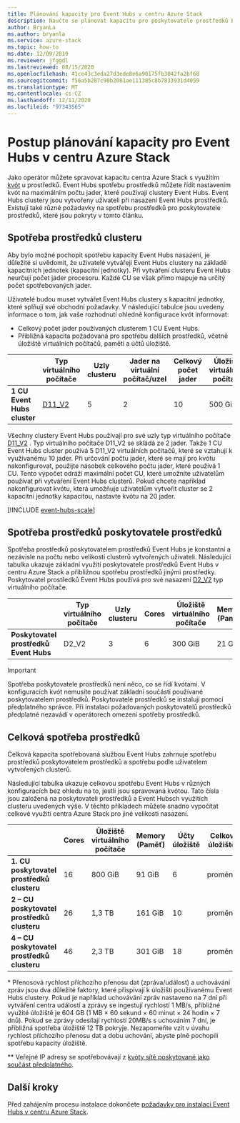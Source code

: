 ```yaml
---
title: Plánování kapacity pro Event Hubs v centru Azure Stack
description: Naučte se plánovat kapacitu pro poskytovatele prostředků Event Hubs v centru Azure Stack.
author: BryanLa
ms.author: bryanla
ms.service: azure-stack
ms.topic: how-to
ms.date: 12/09/2019
ms.reviewer: jfggdl
ms.lastreviewed: 08/15/2020
ms.openlocfilehash: 41ce43c3eda27d3ede8e6a90175fb3042fa2bf68
ms.sourcegitcommit: f56a5b287c90b2081ae111385c8b7833931d4059
ms.translationtype: MT
ms.contentlocale: cs-CZ
ms.lasthandoff: 12/11/2020
ms.locfileid: "97343565"
---
```

# <a name="how-to-do-capacity-planning-for-event-hubs-on-azure-stack-hub"></a>Postup plánování kapacity pro Event Hubs v centru Azure Stack

Jako operátor můžete spravovat kapacitu centra Azure Stack s využitím [kvót](azure-stack-quota-types.md) u prostředků. Event Hubs spotřebu prostředků můžete řídit nastavením kvót na maximálním počtu jader, které používají clustery Event Hubs. Event Hubs clustery jsou vytvořeny uživateli při nasazení Event Hubs prostředků. Existují také různé požadavky na spotřebu prostředků pro poskytovatele prostředků, které jsou pokryty v tomto článku.

## <a name="cluster-resource-consumption"></a>Spotřeba prostředků clusteru

Aby bylo možné pochopit spotřebu kapacity Event Hubs nasazení, je důležité si uvědomit, že uživatelé vytvářejí Event Hubs clustery na základě kapacitních jednotek (kapacitní jednotky). Při vytváření clusteru Event Hubs neurčují počet jader procesoru. Každé CU se však přímo mapuje na určitý počet spotřebovaných jader. 

Uživatelé budou muset vytvářet Event Hubs clustery s kapacitní jednotky, které splňují své obchodní požadavky. V následující tabulce jsou uvedeny informace o tom, jak vaše rozhodnutí ohledně konfigurace kvót informovat:
- Celkový počet jader používaných clusterem 1 CU Event Hubs.
- Přibližná kapacita požadovaná pro spotřebu dalších prostředků, včetně úložiště virtuálních počítačů, paměti a účtů úložiště.

| | Typ virtuálního počítače | Uzly clusteru | Jader na virtuální počítač/uzel | Celkový počet jader | Úložiště virtuálního počítače | Memory (Paměť) | Účty úložiště | Veřejné IP adresy |
|-|---------|-------|-------------------|-------------|------------|--------|------------------|---|
| **1 CU Event Hubs cluster** | [D11_V2](../user/azure-stack-vm-sizes.md#mo-dv2) | 5 | 2 | 10 | 500 GiB | 70 GiB | 4 | 1 |

Všechny clustery Event Hubs používají pro své uzly typ virtuálního počítače [D11_V2](../user/azure-stack-vm-sizes.md#mo-dv2) . Typ virtuálního počítače D11_V2 se skládá ze 2 jader. Takže 1 CU Event Hubs cluster používá 5 D11_V2 virtuálních počítačů, které se vztahují k využívanému 10 jader. Při určování počtu jader, které se mají pro kvótu nakonfigurovat, použijte násobek celkového počtu jader, které používá 1 CU. Tento výpočet odráží maximální počet CU, které umožníte uživatelům používat při vytváření Event Hubs clusterů. Pokud chcete například nakonfigurovat kvótu, která umožňuje uživatelům vytvořit cluster se 2 kapacitní jednotky kapacitou, nastavte kvótu na 20 jader.

[!INCLUDE [event-hubs-scale](../includes/event-hubs-scale.md)]

## <a name="resource-provider-resource-consumption"></a>Spotřeba prostředků poskytovatele prostředků  

Spotřeba prostředků poskytovatelem prostředků Event Hubs je konstantní a nezávisle na počtu nebo velikosti clusterů vytvořených uživateli. Následující tabulka ukazuje základní využití poskytovatele prostředků Event Hubs v centru Azure Stack a přibližnou spotřebu prostředků jinými prostředky. Poskytovatel prostředků Event Hubs používá pro své nasazení [D2_V2](../user/azure-stack-vm-sizes.md#dv2-series) typ virtuálního počítače.

|                                  | Typ virtuálního počítače | Uzly clusteru | Cores | Úložiště virtuálního počítače | Memory (Paměť) | Účty úložiště | Veřejné IP adresy |
|----------------------------------|---------|---------------|-------|------------|--------|------------------|------------|
| **Poskytovatel prostředků Event Hubs** | D2_V2   | 3     | 6     | 300 GiB | 21 GiB | 2 | 1 |

> [!IMPORTANT]
> Spotřeba poskytovatele prostředků není něco, co se řídí kvótami. V konfiguracích kvót nemusíte používat základní součásti používané poskytovatelem prostředků. Poskytovatelé prostředků se instalují pomocí předplatného správce. Při instalaci požadovaných poskytovatelů prostředků předplatné nezavádí v operátorech omezení spotřeby prostředků.

## <a name="total-resource-consumption"></a>Celková spotřeba prostředků

Celková kapacita spotřebovaná službou Event Hubs zahrnuje spotřebu prostředků poskytovatelem prostředků a spotřebu podle uživatelem vytvořených clusterů.

Následující tabulka ukazuje celkovou spotřebu Event Hubs v různých konfiguracích bez ohledu na to, jestli jsou spravovaná kvótou. Tato čísla jsou založená na poskytovateli prostředků a Event Hubsch využitích clusteru uvedených výše. V těchto příkladech můžete snadno vypočítat celkové využití centra Azure Stack pro jiné velikosti nasazení.

|                                      | Cores | Úložiště virtuálního počítače | Memory (Paměť)  | Účty úložiště | Celkové úložiště\* | Veřejné IP adresy\*\* |
|--------------------------------------|-------|------------|---------|------------------|---------------|------------|
| **1. CU poskytovatel prostředků clusteru** | 16    | 800 GiB    | 91 GiB  | 6                | proměnná    | 2 |
| **2 – CU poskytovatel prostředků clusteru** | 26    | 1,3 TB     | 161 GiB | 10               | proměnná    | 2 |
| **4 – CU poskytovatel prostředků clusteru** | 46    | 2,3 TB     | 301 GiB | 18               | proměnná    | 2 |

\* Přenosová rychlost příchozího přenosu dat (zpráva/událost) a uchovávání zpráv jsou dva důležité faktory, které přispívají k úložišti používanému Event Hubs clustery. Pokud je například uchovávání zpráv nastaveno na 7 dní při vytváření centra událostí a zprávy se ingestují rychlostí 1 MB/s, přibližné využité úložiště je 604 GB (1 MB × 60 sekund × 60 minut × 24 hodin × 7 dnů). Pokud se zprávy odesílají rychlostí 20MB/s s uchováním 7 dní, je přibližná spotřeba úložiště 12 TB pokryje. Nezapomeňte vzít v úvahu rychlost příchozího přenosu dat a dobu uchování, abyste plně pochopili spotřebu kapacity úložiště.

\*\* Veřejné IP adresy se spotřebovávají z [kvóty sítě poskytované jako součást předplatného](azure-stack-quota-types.md#network-quota-types).

## <a name="next-steps"></a>Další kroky

Před zahájením procesu instalace dokončete [požadavky pro instalaci Event Hubs v centru Azure Stack](event-hubs-rp-prerequisites.md).
